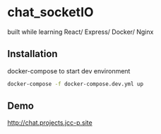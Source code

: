 # chat_socketIO

built while learning React/ Express/ Docker/ Nginx

## Installation

docker-compose to start dev environment

```bash
docker-compose -f docker-compose.dev.yml up
```

## Demo

http://chat.projects.jcc-p.site

